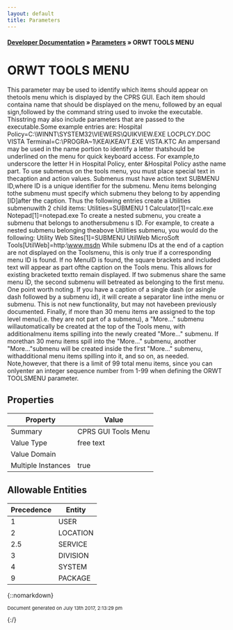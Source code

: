 ```yaml
---
layout: default
title: Parameters
---
```


#### [Developer Documentation](../index) &#187; [Parameters](TableOfContents) &#187; ORWT TOOLS MENU<br/>
# ORWT TOOLS MENU

This parameter may be used to identify which items should appear on thetools menu which is displayed by the CPRS GUI.  Each item should containa name that should be displayed on the menu, followed by an equal sign,followed by the command string used to invoke the executable.  Thisstring may also include parameters that are passed to the executable.Some example entries are:      Hospital Policy&#x3D;C:\WINNT\SYSTEM32\VIEWERS\QUIKVIEW.EXE LOCPLCY.DOC     VISTA Terminal&#x3D;C:\PROGRA~1\KEA\KEAVT.EXE VISTA.KTC An ampersand may be used in the name portion to identify a letter thatshould be underlined on the menu for quick keyboard access.  For example,to underscore the letter H in Hospital Policy, enter &amp;Hospital Policy asthe name part. To use submenus on the tools menu, you must place special text in thecaption and action values.  Submenus must have action text SUBMENU ID,where ID is a unique identifier for the submenu.  Menu items belonging tothe submenu must specify which submenu they belong to by appending [ID]after the caption.  Thus the following entries create a Utilities submenuwith 2 child items:      Utilities&#x3D;SUBMENU 1     Calculator[1]&#x3D;calc.exe     Notepad[1]&#x3D;notepad.exe To create a nested submenu, you create a submenu that belongs to anothersubmenu s ID.  For example, to create a nested submenu belonging theabove Utilities submenu, you would do the following:      Utility Web Sites[1]&#x3D;SUBMENU UtilWeb     MicroSoft Tools[UtilWeb]&#x3D;http:\\www.msdn While submenu IDs at the end of a caption are not displayed on the Toolsmenu, this is only true if a corresponding menu ID is found.  If no MenuID is found, the square brackets and included text will appear as part ofthe caption on the Tools menu.  This allows for existing bracketed textto remain displayed. If two submenus share the same menu ID, the second submenu will betreated as belonging to the first menu. One point worth noting.  If you have a caption of a single dash (or asingle dash followed by a submenu id), it will create a separator line inthe menu or submenu.  This is not new functionality, but may not havebeen previously documented. Finally, if more than 30 menu items are assigned to the top level menu(i.e. they are not part of a submenu), a &quot;More...&quot; submenu willautomatically be created at the top of the Tools menu, with additionalmenu items spilling into the newly created &quot;More...&quot; submenu.  If morethan 30 menu items spill into the &quot;More...&quot; submenu, another &quot;More...&quot;submenu will be created inside the first &quot;More...&quot; submenu, withadditional menu items spilling into it, and so on, as needed.  Note,however, that there is a limit of 99 total menu items, since you can onlyenter an integer sequence number from 1-99 when defining the ORWT TOOLSMENU parameter.

## Properties

Property | Value
--- | ---
Summary | CPRS GUI Tools Menu
Value Type | free text
Value Domain | 
Multiple Instances | true

## Allowable Entities

Precedence | Entity
--- | ---
1 | USER
2 | LOCATION
2.5 | SERVICE
3 | DIVISION
4 | SYSTEM
9 | PACKAGE

{::nomarkdown} <br/><p style="font-size: 11px">Document generated on July 13th 2017, 2:13:29 pm</p>{:/}